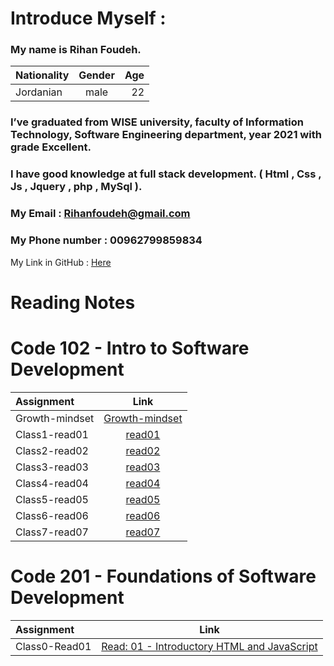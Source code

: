 
# Introduce Myself :
### My name is Rihan Foudeh.

| Nationality	 | Gender     | Age   | 
| :---         |    :----:  |  ---: | 
| Jordanian	   | male       | 22    | 

### I’ve graduated from WISE university, faculty of Information Technology, Software Engineering department, year 2021 with grade Excellent.
### I have good knowledge at full stack development. ( Html , Css , Js , Jquery , php , MySql ).

### My Email : Rihanfoudeh@gmail.com 
### My Phone number : 00962799859834 
My Link in GitHub : [Here](https://github.com/RihanFoudeh) 



# Reading Notes

# Code 102 - Intro to Software Development
 
 
 
| Assignment      	 |  Link     |
| :---         |    :----:  |  
| Growth-mindset|[Growth-mindset](https://rihanfoudeh.github.io/Reading-note/Growth-mindset )  |
|Class1-read01|[read01](https://rihanfoudeh.github.io/Reading-note/read01)             |
|Class2-read02|[read02](https://rihanfoudeh.github.io/Reading-note/read02)                  |
|Class3-read03|[read03](https://rihanfoudeh.github.io/Reading-note/read03)                  |
|Class4-read04|[read04](https://rihanfoudeh.github.io/Reading-note/read04)                  |
|Class5-read05|[read05](https://rihanfoudeh.github.io/Reading-note/read05)                  |
|Class6-read06|[read06](https://rihanfoudeh.github.io/Reading-note/read06)                  |
|Class7-read07|[read07](https://rihanfoudeh.github.io/Reading-note/read07)                  |



# Code 201 - Foundations of Software Development


| Assignment      	 |  Link     |
| :---         |    :----:  |  
| Class0-Read01|[	Read: 01 - Introductory HTML and JavaScript](https://rihanfoudeh.github.io/Reading-note/Growth-mindset )  |




 



 






